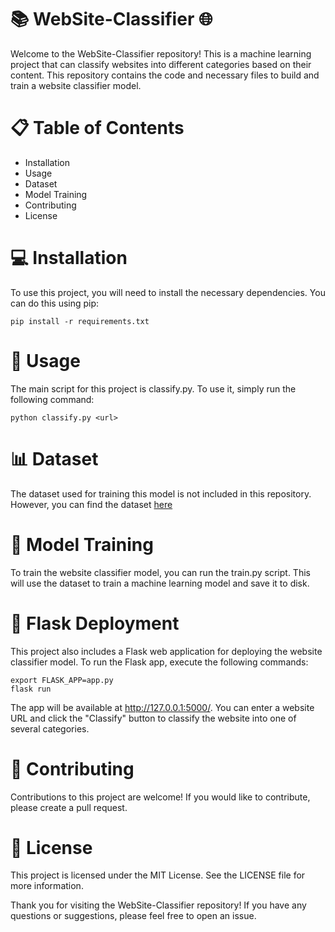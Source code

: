 # 📚 WebSite-Classifier 🌐

Welcome to the WebSite-Classifier repository! This is a machine learning project that can classify websites into different categories based on their content. This repository contains the code and necessary files to build and train a website classifier model.

# 📋 Table of Contents

- Installation
- Usage
- Dataset
- Model Training
- Contributing
- License


# 💻 Installation

To use this project, you will need to install the necessary dependencies. You can do this using pip:

```
pip install -r requirements.txt

```
# 🚀 Usage

The main script for this project is classify.py. To use it, simply run the following command:

```
python classify.py <url>
```

# 📊 Dataset

The dataset used for training this model is not included in this repository. However, you can find the dataset [here](https://www.kaggle.com/datasets/hetulmehta/website-classification)

# 🤖 Model Training

To train the website classifier model, you can run the train.py script. This will use the dataset to train a machine learning model and save it to disk.

# 🚀 Flask Deployment

This project also includes a Flask web application for deploying the website classifier model. To run the Flask app, execute the following commands:
```
export FLASK_APP=app.py
flask run
```

The app will be available at http://127.0.0.1:5000/. You can enter a website URL and click the "Classify" button to classify the website into one of several categories.


# 🤝 Contributing

Contributions to this project are welcome! If you would like to contribute, please create a pull request.

# 📄 License

This project is licensed under the MIT License. See the LICENSE file for more information.

Thank you for visiting the WebSite-Classifier repository! If you have any questions or suggestions, please feel free to open an issue.




